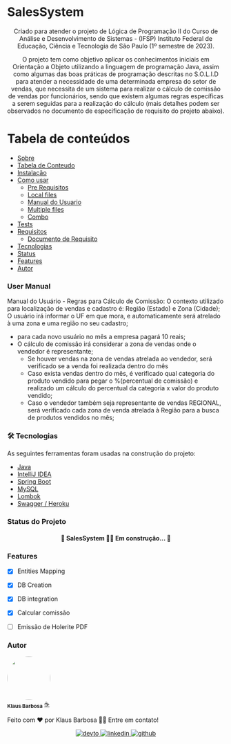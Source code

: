 # SalesSystem

[//]: # (## TODO: Badges)
[//]: # (https://blog.rocketseat.com.br/como-fazer-um-bom-readme/#tecnologias)

<p align="center">Criado para atender o projeto de Lógica de Programação II do Curso de Análise e Desenvolvimento de Sistemas - (IFSP) Instituto Federal de Educação, Ciência e Tecnologia de São Paulo (1º semestre de 2023).</p>
<p align="center">O projeto tem como objetivo aplicar os conhecimentos iniciais em Orientação a Objeto utilizando a linguagem de programação Java, assim como algumas das boas práticas de programação descritas no S.O.L.I.D para atender a necessidade de uma determinada empresa do setor de vendas, que necessita de um sistema para realizar o cálculo de comissão de vendas por funcionários, sendo que existem algumas regras específicas a serem seguidas para a realização do cálculo (mais detalhes podem ser observados no documento de especificação de requisito do projeto abaixo).</p>

Tabela de conteúdos
=================
<!--ts-->
* [Sobre](#Sobre)
* [Tabela de Conteudo](#tabela-de-conteudo)
* [Instalação](#instalacao)
* [Como usar](#como-usar)
    * [Pre Requisitos](#pre-requisitos)
    * [Local files](#local-files)
    * [Manual do Usuario](#user-manual)
    * [Multiple files](#multiple-files)
    * [Combo](#combo)
* [Tests](#testes)
* [Requisitos](#requisitos)
    * [Documento de Requisito](#local-files) 
* [Tecnologias](#-tecnologias)
* [Status](#status-do-projeto)
* [Features](#features)
* [Autor](#autor)
<!--te-->









### User Manual
Manual do Usuário - Regras para Cálculo de Comissão:
O contexto utilizado para localização de vendas e cadastro é: Região (Estado) e Zona (Cidade);
O usuário irá informar o UF em que mora, e automaticamente será atrelado à uma zona e uma região no seu cadastro;


* para cada novo usuário no mês a empresa pagará 10 reais;
* O cálculo de comissão irá considerar a zona de vendas onde o vendedor é representante;
  * Se houver vendas na zona de vendas atrelada ao vendedor, será verificado se a venda foi realizada dentro do mês
  * Caso exista vendas dentro do mês, é verificado qual categoria do produto vendido para pegar o %(percentual de comissão) e realizado um cálculo do percentual da categoria x valor do produto vendido;
  * Caso o vendedor também seja representante de vendas REGIONAL, será verificado cada zona de venda atrelada à Região para a busca de produtos vendidos no mês;




### 🛠 Tecnologias

As seguintes ferramentas foram usadas na construção do projeto:

- [Java](https://www.java.com/)
- [IntelliJ IDEA](https://www.jetbrains.com/idea/)
- [Spring Boot](https://spring.io/)
- [MySQL](https://www.mysql.com/)
- [Lombok](https://projectlombok.org/)
- [Swagger / Heroku](https://projectlombok.org/)


### Status do Projeto

<h4 align="center"> 
	🚧  SalesSystem 🚀💲 Em construção...  🚧
</h4>

### Features

- [x] Entities Mapping
- [x] DB Creation
- [x] DB integration
- [x] Calcular comissão
- [ ] Emissão de Holerite PDF


### Autor

<a href="https://www.linkedin.com/in/klaus-barbosa-707b8a185/">
 <img style="border-radius: 50%;" src="https://media.licdn.com/dms/image/C4D03AQEQQdsG9z8GJA/profile-displayphoto-shrink_200_200/0/1656959342801?e=1686787200&v=beta&t=A7SAX1XdlAYRLZFx5S6TcN_1unGUpQKU2nT4W5FblG8" width="100px;" alt=""/>
 <br />
 <sub><b>Klaus Barbosa</b></sub></a> <a href="https://www.linkedin.com/in/klaus-barbosa-707b8a185/" title="">☕</a>


Feito com ❤️ por Klaus Barbosa 👋🏼 Entre em contato!

<div align="center">
<a href="https://dev.to/klausbarbosa" target="_blank">
<img src=https://img.shields.io/badge/dev.to-%2308090A.svg?&style=for-the-badge&logo=dev.to&logoColor=white alt=devto style="margin-bottom: 5px;" />
</a>
<a href="https://www.linkedin.com/in/klaus-barbosa-707b8a185/" target="_blank">
<img src=https://img.shields.io/badge/linkedin-%231E77B5.svg?&style=for-the-badge&logo=linkedin&logoColor=white alt=linkedin style="margin-bottom: 5px;" />
</a>
<a href="https://github.com/KlausBarbosa" target="_blank">
<img src=https://img.shields.io/badge/github-%2324292e.svg?&style=for-the-badge&logo=github&logoColor=white alt=github style="margin-bottom: 5px;" />
</a>  
</div>  